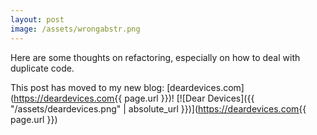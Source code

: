 ```yaml
---
layout: post
image: /assets/wrongabstr.png
---
```


Here are some thoughts on refactoring, especially on how to deal with duplicate code.

<!--more-->

This post has moved to my new blog: [deardevices.com](https://deardevices.com{{ page.url }})!
[![Dear Devices]({{ "/assets/deardevices.png" | absolute_url }})](https://deardevices.com{{ page.url }})
